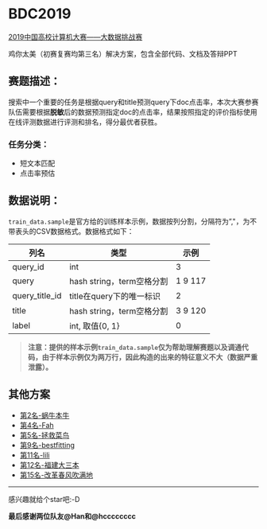 # BDC2019
[2019中国高校计算机大赛——大数据挑战赛](https://www.kesci.com/home/competition/5cc51043f71088002c5b8840/content)

鸡你太美（初赛复赛均第三名）解决方案，包含全部代码、文档及答辩PPT

## 赛题描述：
搜索中一个重要的任务是根据query和title预测query下doc点击率，本次大赛参赛队伍需要根据**脱敏**后的数据预测指定doc的点击率，结果按照指定的评价指标使用在线评测数据进行评测和排名，得分最优者获胜。

### 任务分类：
* 短文本匹配
* 点击率预估

## 数据说明：

`train_data.sample`是官方给的训练样本示例，数据按列分割，分隔符为”,"，为不带表头的CSV数据格式。数据格式如下：

|列名|类型|示例|
|---|---|---|
|query_id|int|3|
|query|hash string，term空格分割|1 9 117|
|query_title_id|title在query下的唯一标识|2|
|title|hash string，term空格分割|3 9 120|
|label|int, 取值{0, 1}|0|

> **注意：提供的样本示例`train_data.sample`仅为帮助理解赛题以及调通代码，由于样本示例仅为两万行，因此构造的出来的特征意义不大（数据严重泄露）。**


## 其他方案
* [第2名-蜗牛本牛](https://github.com/srtianxia/BDC2019_Rank2)
* [第4名-Fah](https://github.com/ZanyFun9/2019BDC_solution_4th)
* [第5名-拯救菜鸟](https://github.com/LiuYaKu/2019-rank5)
* [第9名-bestfitting](https://github.com/tinySean/bdc2019-rank9th)
* [第11名-lili](https://github.com/harrylyx/2019BigDataChallenge)
* [第12名-福建大三本](https://github.com/leadert/BDC2019-Rank12th-lgb-esim)
* [第15名-改革春风吹满地](https://github.com/P01son6415/MatchModels)

------------------

感兴趣就给个star吧:-D

**最后感谢两位队友@Han和@hcccccccc**

